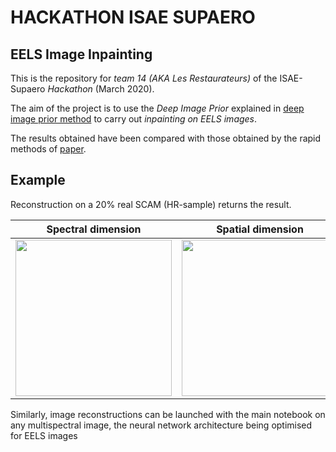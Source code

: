 # HACKATHON ISAE SUPAERO
## EELS Image Inpainting

This is the repository for *team 14 (AKA Les Restaurateurs)* of the ISAE-Supaero *Hackathon* (March 2020).

The aim of the project is to use the *Deep Image Prior* explained in [deep image prior method](https://dmitryulyanov.github.io/deep_image_prior) to carry out *inpainting on EELS images*. 

The results obtained have been compared with those obtained by the rapid methods of [paper](https://arxiv.org/abs/2002.01225).

## Example

Reconstruction on a 20% real SCAM (HR-sample) returns the result.

Spectral dimension           |  Spatial dimension
:-------------------------:|:-------------------------:
<img src="img/spectre_key4.jpeg" height="250">  |  <img src="img/moqueta_key4.jpeg" height="250">

Similarly, image reconstructions can be launched with the main notebook on any multispectral image, the neural network architecture being optimised for EELS images

